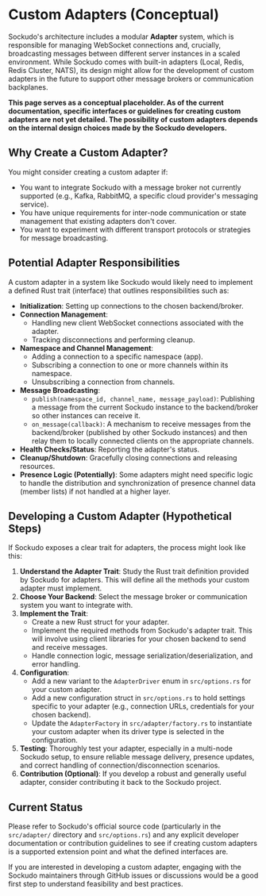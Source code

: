 # Custom Adapters (Conceptual)

Sockudo's architecture includes a modular **Adapter** system, which is responsible for managing WebSocket connections and, crucially, broadcasting messages between different server instances in a scaled environment. While Sockudo comes with built-in adapters (Local, Redis, Redis Cluster, NATS), its design might allow for the development of custom adapters in the future to support other message brokers or communication backplanes.

**This page serves as a conceptual placeholder. As of the current documentation, specific interfaces or guidelines for creating custom adapters are not yet detailed. The possibility of custom adapters depends on the internal design choices made by the Sockudo developers.**

## Why Create a Custom Adapter?

You might consider creating a custom adapter if:

* You want to integrate Sockudo with a message broker not currently supported (e.g., Kafka, RabbitMQ, a specific cloud provider's messaging service).
* You have unique requirements for inter-node communication or state management that existing adapters don't cover.
* You want to experiment with different transport protocols or strategies for message broadcasting.

## Potential Adapter Responsibilities

A custom adapter in a system like Sockudo would likely need to implement a defined Rust trait (interface) that outlines responsibilities such as:

* **Initialization**: Setting up connections to the chosen backend/broker.
* **Connection Management**:
    * Handling new client WebSocket connections associated with the adapter.
    * Tracking disconnections and performing cleanup.
* **Namespace and Channel Management**:
    * Adding a connection to a specific namespace (app).
    * Subscribing a connection to one or more channels within its namespace.
    * Unsubscribing a connection from channels.
* **Message Broadcasting**:
    * `publish(namespace_id, channel_name, message_payload)`: Publishing a message from the current Sockudo instance to the backend/broker so other instances can receive it.
    * `on_message(callback)`: A mechanism to receive messages from the backend/broker (published by other Sockudo instances) and then relay them to locally connected clients on the appropriate channels.
* **Health Checks/Status**: Reporting the adapter's status.
* **Cleanup/Shutdown**: Gracefully closing connections and releasing resources.
* **Presence Logic (Potentially)**: Some adapters might need specific logic to handle the distribution and synchronization of presence channel data (member lists) if not handled at a higher layer.

## Developing a Custom Adapter (Hypothetical Steps)

If Sockudo exposes a clear trait for adapters, the process might look like this:

1.  **Understand the Adapter Trait**: Study the Rust trait definition provided by Sockudo for adapters. This will define all the methods your custom adapter must implement.
2.  **Choose Your Backend**: Select the message broker or communication system you want to integrate with.
3.  **Implement the Trait**:
    * Create a new Rust struct for your adapter.
    * Implement the required methods from Sockudo's adapter trait. This will involve using client libraries for your chosen backend to send and receive messages.
    * Handle connection logic, message serialization/deserialization, and error handling.
4.  **Configuration**:
    * Add a new variant to the `AdapterDriver` enum in `src/options.rs` for your custom adapter.
    * Add a new configuration struct in `src/options.rs` to hold settings specific to your adapter (e.g., connection URLs, credentials for your chosen backend).
    * Update the `AdapterFactory` in `src/adapter/factory.rs` to instantiate your custom adapter when its driver type is selected in the configuration.
5.  **Testing**: Thoroughly test your adapter, especially in a multi-node Sockudo setup, to ensure reliable message delivery, presence updates, and correct handling of connection/disconnection scenarios.
6.  **Contribution (Optional)**: If you develop a robust and generally useful adapter, consider contributing it back to the Sockudo project.

## Current Status

Please refer to Sockudo's official source code (particularly in the `src/adapter/` directory and `src/options.rs`) and any explicit developer documentation or contribution guidelines to see if creating custom adapters is a supported extension point and what the defined interfaces are.

If you are interested in developing a custom adapter, engaging with the Sockudo maintainers through GitHub issues or discussions would be a good first step to understand feasibility and best practices.
